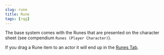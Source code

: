 ```yaml
---
slug: rune
title: Rune
tags: [rqg]
---
```


The base system comes with the Runes that are presented on the character sheet (see compendium
`Runes (Player Character)`).

If you drag a Rune item to an actor it will end up in the
[Runes Tab](/docs/rqg-system/character-sheet/runes).
